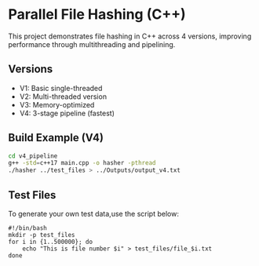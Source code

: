# Parallel File Hashing (C++)

This project demonstrates file hashing in C++ across 4 versions, improving performance through multithreading and pipelining.

## Versions
- V1: Basic single-threaded
- V2: Multi-threaded version
- V3: Memory-optimized
- V4: 3-stage pipeline (fastest)

## Build Example (V4)

```bash
cd v4_pipeline
g++ -std=c++17 main.cpp -o hasher -pthread
./hasher ../test_files > ../Outputs/output_v4.txt
```
## Test Files

To generate your own test data,use the script below:
```
#!/bin/bash
mkdir -p test_files
for i in {1..500000}; do
    echo "This is file number $i" > test_files/file_$i.txt
done

